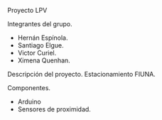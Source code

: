 Proyecto LPV

Integrantes del grupo.
- Hernán Espínola.
- Santiago Elgue.
- Victor Curiel.
- Ximena Quenhan.

Descripción del proyecto.
Estacionamiento FIUNA.

Componentes.
- Arduino
- Sensores de proximidad.